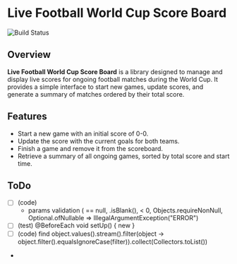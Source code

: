# Live Football World Cup Score Board

![Build Status](https://github.com/ghost000/Live_Football_World_Cup_Score_Board/actions/workflows/java-ci.yml/badge.svg)

## Overview

**Live Football World Cup Score Board** is a library designed to manage and display live scores for ongoing football matches during the World Cup. It provides a simple interface to start new games, update scores, and generate a summary of matches ordered by their total score.

## Features

- Start a new game with an initial score of 0-0.
- Update the score with the current goals for both teams.
- Finish a game and remove it from the scoreboard.
- Retrieve a summary of all ongoing games, sorted by total score and start time.

## ToDo
- [ ] (code) 
  -    params validation ( == null, .isBlank(), < 0, Objects.requireNonNull, Optional.ofNullable => IllegalArgumentException("ERROR")
- [ ] (test) @BeforeEach void setUp() { new } 
- [ ] (code) find object.values().stream().filter(object -> object.filter().equalsIgnoreCase(filter)).collect(Collectors.toList())
- 